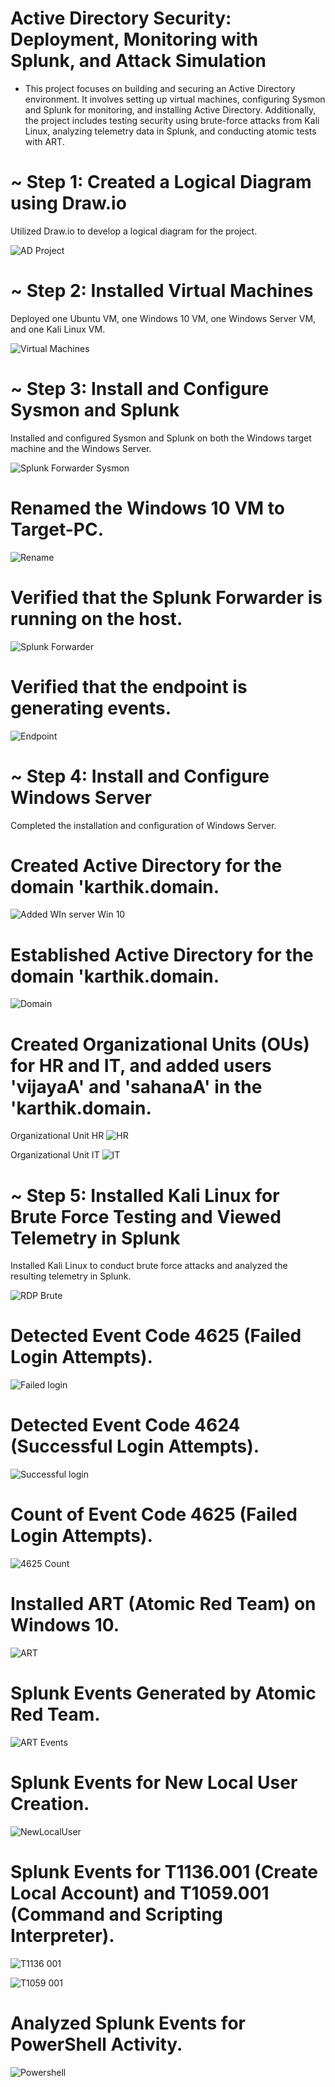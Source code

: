 # Active Directory Security: Deployment, Monitoring with Splunk, and Attack Simulation

* This project focuses on building and securing an Active Directory environment. It involves setting up virtual machines, configuring Sysmon and Splunk for monitoring, and installing Active Directory. Additionally, the project includes testing security using brute-force attacks from Kali Linux, analyzing telemetry data in Splunk, and conducting atomic tests with ART.

# ~ Step 1: Created a Logical Diagram using Draw.io
Utilized Draw.io to develop a logical diagram for the project.

![AD Project](https://github.com/user-attachments/assets/7c7c3952-39e0-43cb-be46-573c25a9c8eb)

# ~ Step 2: Installed Virtual Machines
Deployed one Ubuntu VM, one Windows 10 VM, one Windows Server VM, and one Kali Linux VM. 

![Virtual Machines](https://github.com/user-attachments/assets/351792a7-830d-4ce6-94b5-30d10e717ae8)

# ~ Step 3: Install and Configure Sysmon and Splunk
Installed and configured Sysmon and Splunk on both the Windows target machine and the Windows Server.

![Splunk Forwarder   Sysmon](https://github.com/user-attachments/assets/3b619c66-d37e-4d59-a747-b192ad108c60)

# Renamed the Windows 10 VM to Target-PC.

![Rename](https://github.com/user-attachments/assets/88f19669-a4a1-4aa1-9ba3-1faa0f1cb249)

# Verified that the Splunk Forwarder is running on the host.

![Splunk Forwarder](https://github.com/user-attachments/assets/bdd16c60-ba1a-4e4c-8999-0fb287674d9f)

# Verified that the endpoint is generating events.

![Endpoint](https://github.com/user-attachments/assets/39dda06c-910d-4766-9b3f-021ce2827eac)

# ~ Step 4: Install and Configure Windows Server
Completed the installation and configuration of Windows Server.

# Created Active Directory for the domain 'karthik.domain.

![Added WIn server   Win 10](https://github.com/user-attachments/assets/e52f77a6-55ad-4805-a52e-d611ae6348d1)

# Established Active Directory for the domain 'karthik.domain.

![Domain](https://github.com/user-attachments/assets/5b00ea26-9098-48d1-a944-632a1f3feaaf)

# Created Organizational Units (OUs) for HR and IT, and added users 'vijayaA' and 'sahanaA' in the 'karthik.domain.

 Organizational Unit HR ![HR](https://github.com/user-attachments/assets/06834537-9eb4-498c-bb6e-ae00d89a776f)

 Organizational Unit IT ![IT](https://github.com/user-attachments/assets/bb01c6a6-0145-49b1-b304-32e089b992d7)

# ~ Step 5: Installed Kali Linux for Brute Force Testing and Viewed Telemetry in Splunk
Installed Kali Linux to conduct brute force attacks and analyzed the resulting telemetry in Splunk.

![RDP Brute](https://github.com/user-attachments/assets/a42ada35-a4bf-4498-b8d3-4d901951ed45)

# Detected Event Code 4625 (Failed Login Attempts).

![Failed login](https://github.com/user-attachments/assets/d40d3fca-b1a0-481e-952e-abc2fdeca483)

# Detected Event Code 4624 (Successful Login Attempts).

![Successful login](https://github.com/user-attachments/assets/5f82705a-5e4e-475f-a03c-95dd9222feed)

# Count of Event Code 4625 (Failed Login Attempts).

![4625 Count](https://github.com/user-attachments/assets/ab1f6fb0-1cc1-4928-b8a8-b589aa2ec13d)

# Installed ART (Atomic Red Team) on Windows 10.

![ART](https://github.com/user-attachments/assets/42424177-4197-4a10-a0a5-3515ed631c71)

# Splunk Events Generated by Atomic Red Team.

![ART Events](https://github.com/user-attachments/assets/6483d8ae-fa70-477b-9737-16016447d927)

# Splunk Events for New Local User Creation.

![NewLocalUser](https://github.com/user-attachments/assets/c1def420-fe92-423d-aabd-1765d6c3adaa)

# Splunk Events for T1136.001 (Create Local Account) and T1059.001 (Command and Scripting Interpreter).

![T1136 001](https://github.com/user-attachments/assets/c9013d1f-e0dd-4ef2-9414-a0f1f750aaff)

![T1059 001](https://github.com/user-attachments/assets/91c57db3-f7a2-4882-a01f-81dfa7a8621b)

# Analyzed Splunk Events for PowerShell Activity.

![Powershell](https://github.com/user-attachments/assets/dd312e15-f256-4f58-adfc-47a5ee9b5fde)

